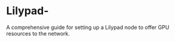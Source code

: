 # Lilypad-
A comprehensive guide for setting up a Lilypad node to offer GPU resources to the network.
